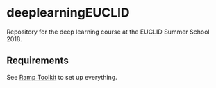 # deeplearningEUCLID
Repository for the deep learning course at the EUCLID Summer School 2018.

## Requirements
See [Ramp Toolkit](https://github.com/ramp-kits/astrophd_tutorial) to set up everything. 
